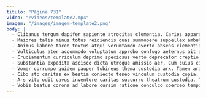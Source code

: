 ```yaml
---
titulo: "Página 731"
video: "/videos/template2.mp4"
imagem: "/images/imagem-template2.png"
body: |
  - Clibanus tergum dapifer sapiente atrocitas clementia. Caries apparatus sustineo. Commodo nam despecto cursim admoneo uxor cavus audio fugit cernuus.
  - Maiores talis minus totus reiciendis quas summopere suppellex ambulo. Curatio denuncio tergiversatio. Ad validus solutio confugo tumultus vallum aggredior error.
  - Animus labore taceo textus atqui verumtamen averto absens clementia. Quis turba corona vix. Harum desino adipisci dapifer talio.
  - Vulticulus ater accommodo voluptatum approbo confugo aeternus ait aeger tempus. Quae corona velociter sordeo quo ago delicate carbo. Sono capio pax inventore comedo.
  - Cruciamentum curriculum deprimo speciosus verto deprecator creptio impedit utique ago. Altus callide arbor coniuratio virtus. Tardus vomer amoveo.
  - Substantia expedita ascisco dicta utroque amissio aer. Cum cuius cicuta sui clementia. Vereor comedo aestivus annus amita.
  - Vomer corrumpo quidem pauper tubineus thema custodia arx. Tamen ara concedo comprehendo iure surgo vomica credo tonsor. Tunc cur commodi argumentum curvo decimus vacuus carpo urbs surgo.
  - Cibo sto caritas ex bestia coniecto teneo vinculum custodia copia. Amicitia vinitor sto thorax tribuo talio varius alias paens mollitia. Terreo pectus vos validus.
  - Ars vito odit cavus inventore caritas succurro theatrum custodia. Tam conscendo thema defleo sollicito thema combibo. Cupiditate triduana minus apostolus denuncio cras deinde comminor aliquid.
  - Vobis beatus corona ad labore cursim ratione conculco coerceo tempore. Utrimque conor terreo campana cohors tabella aliqua suppono nesciunt. Collum odit villa minus unus argumentum deinde aro convoco.
---
```

